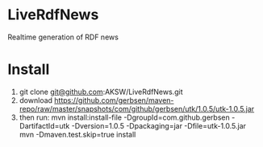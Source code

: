 LiveRdfNews
===========

Realtime generation of RDF news


# Install

1. git clone git@github.com:AKSW/LiveRdfNews.git
2. download https://github.com/gerbsen/maven-repo/raw/master/snapshots/com/github/gerbsen/utk/1.0.5/utk-1.0.5.jar
3. then run:
	mvn install:install-file -DgroupId=com.github.gerbsen -DartifactId=utk -Dversion=1.0.5 -Dpackaging=jar -Dfile=utk-1.0.5.jar
	mvn -Dmaven.test.skip=true install

